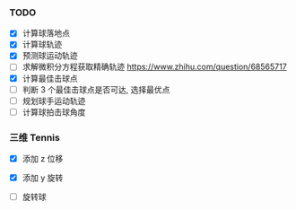 

###  TODO
- [x] 计算球落地点
- [x] 计算球轨迹
- [x] 预测球运动轨迹
- [ ] 求解微积分方程获取精确轨迹 https://www.zhihu.com/question/68565717
- [x] 计算最佳击球点
- [ ] 判断 3 个最佳击球点是否可达, 选择最优点
- [ ] 规划球手运动轨迹
- [ ] 计算球拍击球角度

### 三维 Tennis
- [x] 添加 z 位移
- [x] 添加 y 旋转
- [ ] 旋转球

